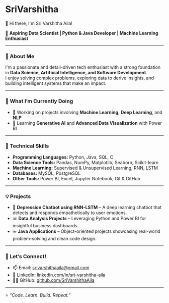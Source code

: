 # SriVarshitha
 👋 Hi there, I'm Sri Varshitha Aila!

🎯 **Aspiring Data Scientist | Python & Java Developer | Machine Learning Enthusiast**

---

### 🌟 About Me
I'm a passionate and detail-driven tech enthusiast with a strong foundation in **Data Science, Artificial Intelligence, and Software Development**.  
I enjoy solving complex problems, exploring data to derive insights, and building intelligent systems that make an impact.

---

### 🚀 What I’m Currently Doing
- 🔭 Working on projects involving **Machine Learning**, **Deep Learning**, and **NLP**
- 🌱 Learning **Generative AI** and **Advanced Data Visualization** with Power BI


---

### 🧠 Technical Skills
- **Programming Languages:** Python, Java, SQL, C  
- **Data Science Tools:** Pandas, NumPy, Matplotlib, Seaborn, Scikit-learn  
- **Machine Learning:** Supervised & Unsupervised Learning, RNN, LSTM  
- **Databases:** MySQL, PostgreSQL  
- **Other Tools:** Power BI, Excel, Jupyter Notebook, Git & GitHub  

---

### 💡 Projects
- 🤖 **Depression Chatbot using RNN-LSTM** – A deep learning chatbot that detects and responds empathetically to user emotions.  
- 📊 **Data Analysis Projects** – Leveraging Python and Power BI for insightful business dashboards.  
- ☕ **Java Applications** – Object-oriented projects showcasing real-world problem-solving and clean code design.

---

### 🤝 Let’s Connect!
- 📫 Email: [srivarshithaaila@gmail.com](mailto:srivarshithaaila@gmail.com)
- 💼 LinkedIn: [linkedin.com/in/sri-varshitha-aila](https://linkedin.com/in/sri-varshitha-aila)
- 🧑‍💻 GitHub: [github.com/SriVarshithaAila](https://github.com/SriVarshithaAila)

---

⭐ _“Code. Learn. Build. Repeat.”_  
